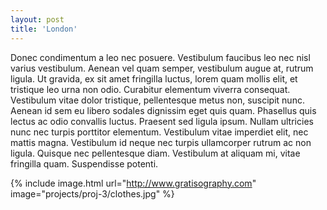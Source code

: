 ```yaml
---
layout: post
title: 'London'
---
```


Donec condimentum a leo nec posuere. Vestibulum faucibus leo nec nisl varius vestibulum. Aenean vel quam semper, vestibulum augue at, rutrum ligula. Ut gravida, ex sit amet fringilla luctus, lorem quam mollis elit, et tristique leo urna non odio. Curabitur elementum viverra consequat. Vestibulum vitae dolor tristique, pellentesque metus non, suscipit nunc. Aenean id sem eu libero sodales dignissim eget quis quam. Phasellus quis lectus ac odio convallis luctus. Praesent sed ligula ipsum. Nullam ultricies nunc nec turpis porttitor elementum. Vestibulum vitae imperdiet elit, nec mattis magna. Vestibulum id neque nec turpis ullamcorper rutrum ac non ligula. Quisque nec pellentesque diam. Vestibulum at aliquam mi, vitae fringilla quam. Suspendisse potenti.

{% include image.html url="http://www.gratisography.com" image="projects/proj-3/clothes.jpg" %}
